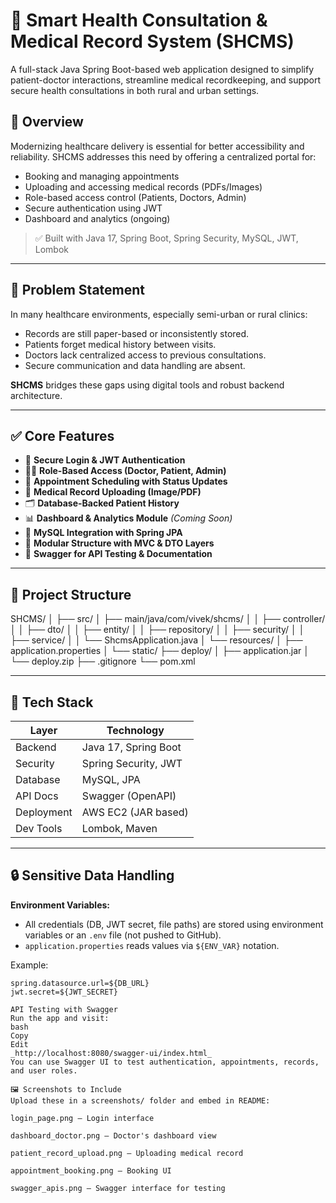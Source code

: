 # 🏥 Smart Health Consultation & Medical Record System (SHCMS)

A full-stack Java Spring Boot-based web application designed to simplify patient-doctor interactions, streamline medical recordkeeping, and support secure health consultations in both rural and urban settings.

## 📌 Overview

Modernizing healthcare delivery is essential for better accessibility and reliability. SHCMS addresses this need by offering a centralized portal for:

- Booking and managing appointments
- Uploading and accessing medical records (PDFs/Images)
- Role-based access control (Patients, Doctors, Admin)
- Secure authentication using JWT
- Dashboard and analytics (ongoing)

> ✅ Built with Java 17, Spring Boot, Spring Security, MySQL, JWT, Lombok

---

## 🎯 Problem Statement

In many healthcare environments, especially semi-urban or rural clinics:

- Records are still paper-based or inconsistently stored.
- Patients forget medical history between visits.
- Doctors lack centralized access to previous consultations.
- Secure communication and data handling are absent.

**SHCMS** bridges these gaps using digital tools and robust backend architecture.

---

## ✅ Core Features

- 🔐 **Secure Login & JWT Authentication**
- 🧑‍⚕️ **Role-Based Access (Doctor, Patient, Admin)**
- 📅 **Appointment Scheduling with Status Updates**
- 📂 **Medical Record Uploading (Image/PDF)**
- 🗂️ **Database-Backed Patient History**
- 📊 **Dashboard & Analytics Module** *(Coming Soon)*
- 💾 **MySQL Integration with Spring JPA**
- 🧱 **Modular Structure with MVC & DTO Layers**
- 🧪 **Swagger for API Testing & Documentation**

---

## 📁 Project Structure

SHCMS/
│
├── src/
│ ├── main/java/com/vivek/shcms/
│ │ ├── controller/
│ │ ├── dto/
│ │ ├── entity/
│ │ ├── repository/
│ │ ├── security/
│ │ ├── service/
│ │ └── ShcmsApplication.java
│ └── resources/
│ ├── application.properties
│ └── static/
├── deploy/
│ ├── application.jar
│ └── deploy.zip
├── .gitignore
└── pom.xml


---

## 🚀 Tech Stack

| Layer         | Technology              |
|---------------|--------------------------|
| Backend       | Java 17, Spring Boot     |
| Security      | Spring Security, JWT     |
| Database      | MySQL, JPA               |
| API Docs      | Swagger (OpenAPI)        |
| Deployment    | AWS EC2 (JAR based)      |
| Dev Tools     | Lombok, Maven            |

---

## 🔒 Sensitive Data Handling

**Environment Variables:**
- All credentials (DB, JWT secret, file paths) are stored using environment variables or an `.env` file (not pushed to GitHub).
- `application.properties` reads values via `${ENV_VAR}` notation.

Example:
```properties
spring.datasource.url=${DB_URL}
jwt.secret=${JWT_SECRET}

API Testing with Swagger
Run the app and visit:
bash
Copy
Edit
_http://localhost:8080/swagger-ui/index.html_
You can use Swagger UI to test authentication, appointments, records, and user roles.

🖼️ Screenshots to Include
Upload these in a screenshots/ folder and embed in README:

login_page.png – Login interface

dashboard_doctor.png – Doctor's dashboard view

patient_record_upload.png – Uploading medical record

appointment_booking.png – Booking UI

swagger_apis.png – Swagger interface for testing


